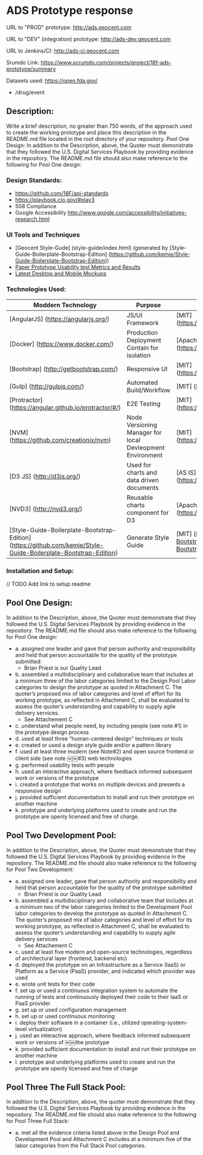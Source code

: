 # ADS Prototype response

URL to "PROD" prototype: http://ads.geocent.com

URL to "DEV" (integration) prototype: http://ads-dev.geocent.com

URL to Jenkins/CI: http://ads-ci.geocent.com

Srumdo Link: https://www.scrumdo.com/projects/project/18f-ads-prototype/summary

Datasets used: https://open.fda.gov/
* /drug/event

## Description: 

Write a brief description, no greater than 750 words, of the approach used to create the working prototype and place this description in the README.md file located in the root directory of your repository.
Pool One Design: In addition to the Description, above, the Quoter must demonstrate that they followed the U.S. Digital Services Playbook by providing evidence in the repository. The README.md file should also make reference to the following for Pool One design:

### Design Standards:
* https://github.com/18F/api-standards
* https://playbook.cio.gov/#play3
* 508 Compliance
* Google Accessibility http://www.google.com/accessibility/initiatives-research.html

### UI Tools and Techniques
* [Geocent Style-Gude] (style-guide/index.html) (generated by [Style-Guide-Boilerplate-Bootstrap-Edition] (https://github.com/kemie/Style-Guide-Boilerplate-Bootstrap-Edition))
* [Paper Prototype Usability test Metrics and Results](https://docs.google.com/spreadsheets/d/1x2bItDysMC9lQEbgXqKMW6rTtLaUF6ybQLQNVzHPAeA/edit?usp=sharing)
* [Latest Desktop and Mobile Mockups](docs/HCD/ADS-ThirdDraftMockup-with%20Mobile.pdf)


### Technologies Used:
| Moddern Technology  |    Purpose    |    License    |
| ------------------- | ------------- | ------------- |
| [AngularJS] (https://angularjs.org/)  | JS/UI Framework  | [MIT] (https://github.com/angular/angular.js/blob/master/LICENSE)  |
| [Docker] (https://www.docker.com/) | Production Deployment Contain for isolation  | [Apache] (https://github.com/docker/docker/blob/master/LICENSE)  |
| [Bootstrap] (http://getbootstrap.com/) | Responsive UI  | [MIT] (https://github.com/twbs/bootstrap/blob/master/LICENSE)  |
| [Gulp] (http://gulpjs.com/)  | Automated Build/Workflow  | [MIT] (https://github.com/gulpjs/gulp/blob/master/LICENSE)  |
| [Protractor] (https://angular.github.io/protractor/#/)  | E2E Testing  | [MIT] (https://github.com/angular/protractor/blob/master/LICENSE)  |
| [NVM] (https://github.com/creationix/nvm)  | Node Versioning Manager for local Devleopment Environment  | [MIT] (https://github.com/creationix/nvm/blob/master/LICENSE.md)  |
| [D3 JS] (http://d3js.org/) | Used for charts and data driven documents | [AS IS] (https://github.com/mbostock/d3/blob/master/LICENSE) |
| [NVD3] (http://nvd3.org/) | Reusable charts component for D3 | [Apache] (https://github.com/novus/nvd3/blob/master/LICENSE.md) |
| [Style-Guide-Boilerplate-Bootstrap-Edition] (https://github.com/kemie/Style-Guide-Boilerplate-Bootstrap-Edition) | Generate Style Guide | [MIT] (https://github.com/kemie/Style-Guide-Boilerplate-Bootstrap-Edition/blob/Style-Guide-Boilerplate-Bootstrap/LICENSE.txt) |


### Installation and Setup:
// TODO Add link to setup readme


## Pool One Design: 

In addition to the Description, above, the Quoter must demonstrate that they followed the U.S. Digital Services Playbook by providing evidence in the repository. The README.md file should also make reference to the following for Pool One design:

* a. assigned one leader and gave that person authority and responsibility and held that person accountable for the quality of the prototype submitted: 
  * Brian Priest is our Quality Lead
* b. assembled a multidisciplinary and collaborative team that includes at a minimum three of the labor categories limited to the Design Pool Labor categories to design the prototype as quoted in Attachment C. The quoter’s proposed mix of labor categories and level of effort for its working prototype, as reflected in Attachment C, shall be evaluated to assess the quoter’s understanding and capability to supply agile delivery services.
  * See Attachement C
* c. understand what people need, by including people (see note #1) in the prototype design process
* d. used at least three “human-centered design” techniques or tools
* e. created or used a design style guide and/or a pattern library
* f. used at least three modern (see Note#2) and open source frontend or client side (see note ￼￼#3) web technologies
* g. performed usability tests with people
* h. used an interactive approach, where feedback informed subsequent work or versions of the prototype
* i. created a prototype that works on multiple devices and presents a responsive design
* j. provided sufficient documentation to install and run their prototype on another machine
* k. prototype and underlying platforms used to create and run the prototype are openly licensed and free of charge.

## Pool Two Development Pool: 

In addition to the Description, above, the Quoter must demonstrate that they followed the U.S. Digital Services Playbook by providing evidence in the repository. The README.md file should also make reference to the following for Pool Two Development:

* a. assigned one leader, gave that person authority and responsibility and held that person accountable for the quality of the prototype submitted
  * Brian Priest is our Quality Lead
* b. assembled a multidisciplinary and collaborative team that includes at a minimum two of the labor categories limited to the Development Pool labor categories to develop the prototype as quoted in Attachment C. The quoter’s proposed mix of labor categories and level of effort for its working prototype, as reflected in Attachment C, shall be evaluated to assess the quoter’s understanding and capability to supply agile delivery services
  * See Attachement C
* c. used at least five modern and open-source technologies, regardless of architectural layer (frontend, backend etc)
* d. deployed the prototype on an Infrastructure as a Service (IaaS) or Platform as a Service (PaaS) provider, and indicated which provider was used
* e. wrote unit tests for their code
* f. set up or used a continuous integration system to automate the running of tests and continuously deployed their code to their IaaS or PaaS provider
* g. set up or used configuration management
* h. set up or used continuous monitoring
* i. deploy their software in a container (i.e., utilized operating-system-level virtualization)
* j. used an interactive approach, where feedback informed subsequent work or versions of ￼￼the prototype
* k. provided sufficient documentation to install and run their prototype on another machine
* l. prototype and underlying platforms used to create and run the prototype are openly licensed and free of charge

## Pool Three The Full Stack Pool: 

In addition to the Description, above, the quoter must demonstrate that they followed the U.S. Digital Services Playbook by providing evidence in the repository. The README.md file should also make reference to the following for Pool Three Full Stack:

* a. met all the evidence criteria listed above in the Design Pool and Development Pool and Attachment C includes at a minimum five of the labor categories from the Full Stack Pool categories.
